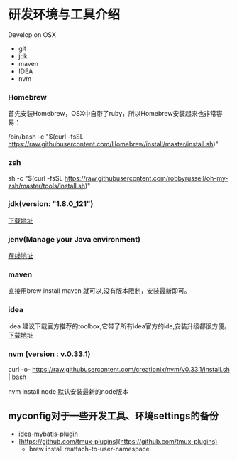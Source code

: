 #  研发环境与工具介绍

Develop on OSX

- git
- jdk 
- maven 
- IDEA 
- nvm 

### Homebrew

首先安装Homebrew，OSX中自带了ruby，所以Homebrew安装起来也非常容易：

  /bin/bash -c "$(curl -fsSL https://raw.githubusercontent.com/Homebrew/install/master/install.sh)"


### zsh
 sh -c "$(curl -fsSL https://raw.githubusercontent.com/robbyrussell/oh-my-zsh/master/tools/install.sh)"


### jdk(version: "1.8.0_121")

 [下载地址](http://www.oracle.com/technetwork/java/javase/downloads/jdk8-downloads-2133151.html) 

### jenv(Manage your Java environment)
 [在线地址](http://www.jenv.be)

### maven
直接用brew install maven 就可以,没有版本限制，安装最新即可。


### idea 
idea 建议下载官方推荐的toolbox,它带了所有idea官方的ide,安装升级都很方便。
 [下载地址](https://www.jetbrains.com/toolbox/app/?fromMenu) 

### nvm (version : v.0.33.1)
curl -o- https://raw.githubusercontent.com/creationix/nvm/v0.33.1/install.sh | bash

nvm install node   默认安装最新的node版本   











## myconfig对于一些开发工具、环境settings的备份

- [idea-mybatis-plugin](https://github.com/myoss/profile) 
- [https://github.com/tmux-plugins](https://github.com/tmux-plugins) 
   -  brew install reattach-to-user-namespace    

